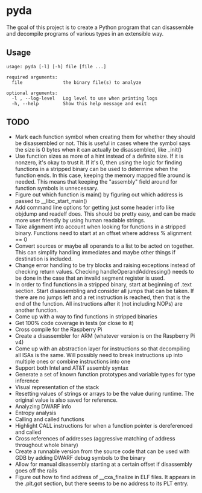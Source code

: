 # pyda

The goal of this project is to create a Python program that can disassemble and decompile programs of various types in an extensible way.

## Usage

```
usage: pyda [-l] [-h] file [file ...]

required arguments:
  file               the binary file(s) to analyze

optional arguments:
  -l , --log-level   Log level to use when printing logs
  -h, --help         Show this help message and exit
```

## TODO

* Mark each function symbol when creating them for whether they should be disassembled or not. This is useful in cases where the symbol says the size is 0 bytes when it can actually be disassembled, like \_init()
* Use function sizes as more of a hint instead of a definite size. If it is nonzero, it's okay to trust it. If it's 0, then using the logic for finding functions in a stripped binary can be used to determine when the function ends. In this case, keeping the memory mapped file around is needed. This means that keeping the "assembly" field around for function symbols is unnecessary.
* Figure out which function is main() by figuring out which address is passed to \__libc_start_main()
* Add command line options for getting just some header info like objdump and readelf does. This should be pretty easy, and can be made more user friendly by using human readable strings.
* Take alignment into account when looking for functions in a stripped binary. Functions need to start at an offset where address % alignment == 0
* Convert sources or maybe all operands to a list to be acted on together. This can simplify handling immediates and maybe other things if destination is included.
* Change error handling to be try blocks and raising exceptions instead of checking return values. Checking handleOperandAddressing() needs to be done in the case that an invalid segment register is used.
* In order to find functions in a stripped binary, start at beginning of .text section. Start disassembling and consider all jumps that can be taken. If there are no jumps left and a ret instruction is reached, then that is the end of the function. All instructions after it (not including NOPs) are another function.
* Come up with a way to find functions in stripped binaries
* Get 100% code coverage in tests (or close to it)
* Cross compile for the Raspberry Pi
* Create a disassembler for ARM (whatever version is on the Raspberry Pi v4)
* Come up with an abstraction layer for instructions so that decompiling all ISAs is the same. Will possibly need to break instructions up into multiple ones or combine instructions into one
* Support both Intel and AT&T assembly syntax
* Generate a set of known function prototypes and variable types for type inference
* Visual representation of the stack
* Resetting values of strings or arrays to be the value during runtime. The original value is also saved for reference.
* Analyzing DWARF info
* Entropy analysis
* Calling and called functions
* Highlight CALL instructions for when a function pointer is dereferenced and called
* Cross references of addresses (aggressive matching of address throughout whole binary)
* Create a runnable version from the source code that can be used with GDB by adding DWARF debug symbols to the binary
* Allow for manual disassembly starting at a certain offset if disassembly goes off the rails
* Figure out how to find address of \__cxa_finalize in ELF files. It appears in the .plt.got section, but there seems to be no address to its PLT entry.
